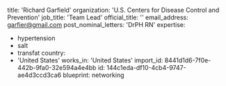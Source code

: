 title: 'Richard Garfield'
organization: 'U.S. Centers for Disease Control and Prevention'
job_title: 'Team Lead'
official_title: ''
email_address: garfier@gmail.com
post_nominal_letters: 'DrPH RN'
expertise:
  - hypertension
  - salt
  - transfat
country:
  - 'United States'
works_in: 'United States'
import_id: 8441d1d6-7f0e-442b-9fa0-32e594a4e4bb
id: 144c1eda-df10-4cb4-9747-ae4d3ccd3ca6
blueprint: networking
